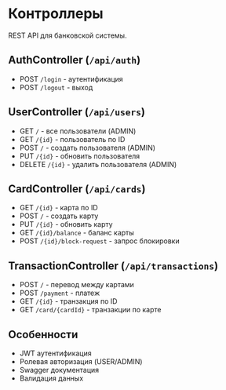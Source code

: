# Контроллеры

REST API для банковской системы.

## AuthController (`/api/auth`)
- POST `/login` - аутентификация
- POST `/logout` - выход

## UserController (`/api/users`)
- GET `/` - все пользователи (ADMIN)
- GET `/{id}` - пользователь по ID
- POST `/` - создать пользователя (ADMIN)
- PUT `/{id}` - обновить пользователя
- DELETE `/{id}` - удалить пользователя (ADMIN)

## CardController (`/api/cards`)
- GET `/{id}` - карта по ID
- POST `/` - создать карту
- PUT `/{id}` - обновить карту
- GET `/{id}/balance` - баланс карты
- POST `/{id}/block-request` - запрос блокировки

## TransactionController (`/api/transactions`)
- POST `/` - перевод между картами
- POST `/payment` - платеж
- GET `/{id}` - транзакция по ID
- GET `/card/{cardId}` - транзакции по карте

## Особенности
- JWT аутентификация
- Ролевая авторизация (USER/ADMIN)
- Swagger документация
- Валидация данных
